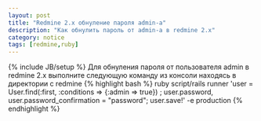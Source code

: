 ```yaml
---
layout: post
title: "Redmine 2.x обнуление пароля admin-a"
description: "Как обнулить пароль от admin-a в redmine 2.x"
category: notice
tags: [redmine,ruby]
---
```

{% include JB/setup %}
Для обнуления пароля от пользователя admin в redmine 2.x выполните следующую команду из консоли находясь в директории с redmine
{% highlight bash %}
ruby script/rails runner 'user = User.find(:first, :conditions => {:admin => true}) ; user.password, user.password_confirmation = "password"; user.save!' -e production
{% endhighlight %}